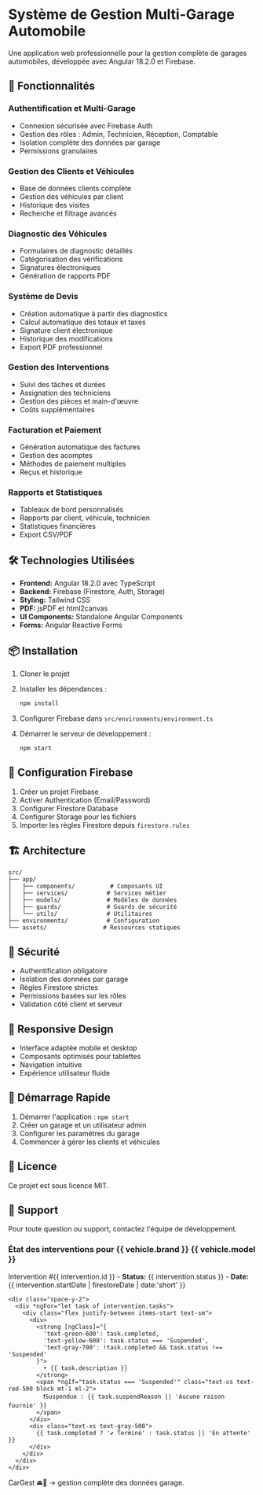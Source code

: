 # Système de Gestion Multi-Garage Automobile

Une application web professionnelle pour la gestion complète de garages automobiles, développée avec Angular 18.2.0 et Firebase.

## 🚀 Fonctionnalités

### Authentification et Multi-Garage
- Connexion sécurisée avec Firebase Auth
- Gestion des rôles : Admin, Technicien, Réception, Comptable
- Isolation complète des données par garage
- Permissions granulaires

### Gestion des Clients et Véhicules
- Base de données clients complète
- Gestion des véhicules par client
- Historique des visites
- Recherche et filtrage avancés

### Diagnostic des Véhicules
- Formulaires de diagnostic détaillés
- Catégorisation des vérifications
- Signatures électroniques
- Génération de rapports PDF

### Système de Devis
- Création automatique à partir des diagnostics
- Calcul automatique des totaux et taxes
- Signature client électronique
- Historique des modifications
- Export PDF professionnel

### Gestion des Interventions
- Suivi des tâches et durées
- Assignation des techniciens
- Gestion des pièces et main-d'œuvre
- Coûts supplémentaires

### Facturation et Paiement
- Génération automatique des factures
- Gestion des acomptes
- Méthodes de paiement multiples
- Reçus et historique

### Rapports et Statistiques
- Tableaux de bord personnalisés
- Rapports par client, véhicule, technicien
- Statistiques financières
- Export CSV/PDF

## 🛠️ Technologies Utilisées

- **Frontend:** Angular 18.2.0 avec TypeScript
- **Backend:** Firebase (Firestore, Auth, Storage)
- **Styling:** Tailwind CSS
- **PDF:** jsPDF et html2canvas
- **UI Components:** Standalone Angular Components
- **Forms:** Angular Reactive Forms

## 📦 Installation

1. Cloner le projet
2. Installer les dépendances :
   ```bash
   npm install
   ```

3. Configurer Firebase dans `src/environments/environment.ts`

4. Démarrer le serveur de développement :
   ```bash
   npm start
   ```

## 🔧 Configuration Firebase

1. Créer un projet Firebase
2. Activer Authentication (Email/Password)
3. Configurer Firestore Database
4. Configurer Storage pour les fichiers
5. Importer les règles Firestore depuis `firestore.rules`

## 🏗️ Architecture

```
src/
├── app/
│   ├── components/          # Composants UI
│   ├── services/           # Services métier
│   ├── models/             # Modèles de données
│   ├── guards/             # Guards de sécurité
│   └── utils/              # Utilitaires
├── environments/           # Configuration
└── assets/                # Ressources statiques
```

## 🔐 Sécurité

- Authentification obligatoire
- Isolation des données par garage
- Règles Firestore strictes
- Permissions basées sur les rôles
- Validation côté client et serveur

## 📱 Responsive Design

- Interface adaptée mobile et desktop
- Composants optimisés pour tablettes
- Navigation intuitive
- Expérience utilisateur fluide

## 🚦 Démarrage Rapide

1. Démarrer l'application : `npm start`
2. Créer un garage et un utilisateur admin
3. Configurer les paramètres du garage
4. Commencer à gérer les clients et véhicules

## 📄 Licence

Ce projet est sous licence MIT.

## 🤝 Support

Pour toute question ou support, contactez l'équipe de développement.


<div class="card mt-6" *ngFor="let vehicle of vehicles">
  <h3 class="text-lg font-medium text-gray-900 mb-4">État des interventions pour {{ vehicle.brand }} {{ vehicle.model }}</h3>

  <div *ngFor="let intervention of getInterventionsByVehicle(vehicle.id)" class="mb-4 border p-4 rounded-md bg-gray-50">
    <p class="text-sm text-gray-600 mb-2">
      Intervention #{{ intervention.id }} -
      <strong>Status:</strong> {{ intervention.status }} -
      <strong>Date:</strong> {{ intervention.startDate | firestoreDate | date:'short' }}
    </p>

    <div class="space-y-2">
      <div *ngFor="let task of intervention.tasks">
        <div class="flex justify-between items-start text-sm">
          <div>
            <strong [ngClass]="{
              'text-green-600': task.completed,
              'text-yellow-600': task.status === 'Suspended',
              'text-gray-700': !task.completed && task.status !== 'Suspended'
            }">
              • {{ task.description }}
            </strong>
            <span *ngIf="task.status === 'Suspended'" class="text-xs text-red-500 block mt-1 ml-2">
              ❗Suspendue : {{ task.suspendReason || 'Aucune raison fournie' }}
            </span>
          </div>
          <div class="text-xs text-gray-500">
            {{ task.completed ? '✔️ Terminé' : task.status || 'En attente' }}
          </div>
        </div>
      </div>
    </div>

  </div>

</div>

CarGest 🚘📑 → gestion complète des données garage.